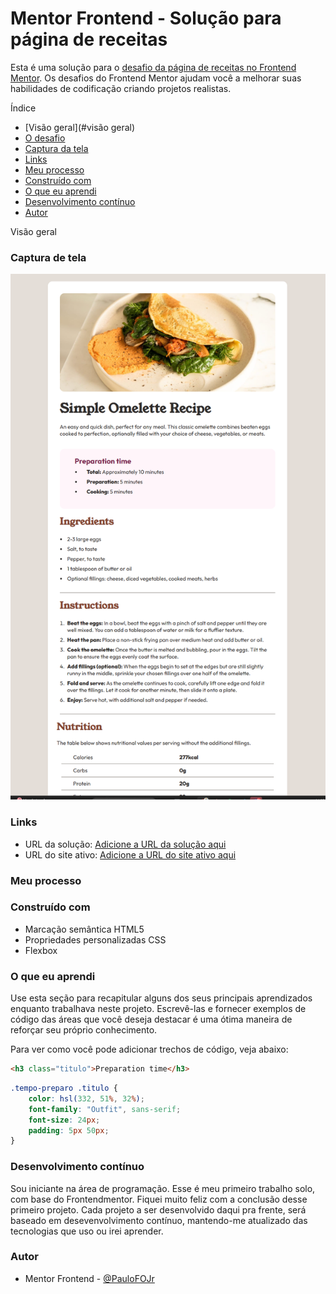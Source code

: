 
# Mentor Frontend - Solução para página de receitas

Esta é uma solução para o [desafio da página de receitas no Frontend Mentor](https://www.frontendmentor.io/challenges/recipe-page-KiTsR8QQKm). Os desafios do Frontend Mentor ajudam você a melhorar suas habilidades de codificação criando projetos realistas.

Índice

- [Visão geral](#visão geral)
- [O desafio](#the-challenge)
- [Captura da tela](#captura-de-tela)
- [Links](#links)
- [Meu processo](#meu-processo)
- [Construído com](#construído-com)
- [O que eu aprendi](#o-que-eu-aprendi)
- [Desenvolvimento contínuo](#continued-development)
- [Autor](#autor)


Visão geral

### Captura de tela

![Captura da tela](Captura%20de%20tela%202025-05-13.png)

### Links

- URL da solução: [Adicione a URL da solução aqui](https://your-solution-url.com)
- URL do site ativo: [Adicione a URL do site ativo aqui](https://your-live-site-url.com)

### Meu processo

### Construído com

- Marcação semântica HTML5
- Propriedades personalizadas CSS
- Flexbox

### O que eu aprendi

Use esta seção para recapitular alguns dos seus principais aprendizados enquanto trabalhava neste projeto. Escrevê-las e fornecer exemplos de código das áreas que você deseja destacar é uma ótima maneira de reforçar seu próprio conhecimento.

Para ver como você pode adicionar trechos de código, veja abaixo:
``` HTML
<h3 class="titulo">Preparation time</h3>
```
```css
.tempo-preparo .titulo {
    color: hsl(332, 51%, 32%);
    font-family: "Outfit", sans-serif;
    font-size: 24px;
    padding: 5px 50px;
}
```

### Desenvolvimento contínuo

Sou iniciante na área de programação. Esse é meu primeiro trabalho solo, com base do Frontendmentor. Fiquei muito feliz com a conclusão desse primeiro projeto. Cada projeto a ser desenvolvido daqui pra frente, será baseado em desevenvolvimento contínuo, mantendo-me atualizado das tecnologias que uso ou irei aprender.

### Autor

- Mentor Frontend - [@PauloFOJr](https://www.frontendmentor.io/profile/PauloFOJr)
